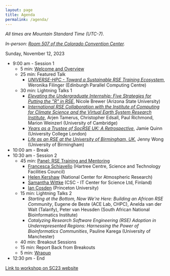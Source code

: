 ```yaml
---
layout: page
title: Agenda
permalink: /agenda/
---
```


*All times are Mountain Standard Time (UTC-7).*

*In-person: <a href="https://sc23.conference-program.com/map/?location=r507">Room 507 of the Colorado Convention Center</a>.*


Sunday, November 12, 2023

- 9:00 am - Session 1
    - 5 min:  [Welcome and Overview](https://docs.google.com/presentation/d/17xLCYx72a1i0heTP2Yn1Q4bxZfrkoudf/)
    - 25 min:  Featured Talk
        - [_UNIVERSE-HPC - Toward a Sustainable RSE Training Ecosystem_](https://drive.google.com/file/d/1xAfAhzmUwKK4hPiZn7u--NTjwbKJqfCY/),
    Weronika Filinger (Edinburgh Parallel Computing Centre)
    - 30 min:  Lightning Talks 1
        - [_Elevating the Undergraduate Internship: Five Strategies for Putting the "R" in RSE_](https://docs.google.com/presentation/d/1lWIeSf5Fv3f8xRRXw5CNE5TnJuyoIqvJ3kenlsBBQwA/),
        Nicole Brewer (Arizona State University)
        - [_International RSE Collaboration with the Institute of Computing for Climate Science and the Virtual Earth System Research Institute_](https://docs.google.com/presentation/d/1yQoYwpNXOyiA7SfKWIxaJxV8D_w7Yqou/),
        Arjen Tamerus, Christopher Edsall, Paul Richmond, Marion Weinzerl (University of Cambridge)
        - [_Years as a Trustee of SocRSE UK: A Retrospective_](https://drive.google.com/file/d/1nnsjK9HsjtOo5R20Jb6KVC22I5DAiVSL/),
        Jamie Quinn (University College London)
        - [_Life as an RSE at the University of Birmingham, UK_](https://drive.google.com/file/d/1Dj70wW0Q2oBJVgkvHbC-DYLUP9u6imiU/),
        Jenny Wong (University of Birmingham)
- 10:00 am - Break
- 10:30 am - Session 2
    - 45 min:  [Panel: RSE Training and Mentoring](qqq)
        - [Francesca Schiavello](https://docs.google.com/presentation/d/1aaa7mAJC9coaGZdOlkigVPFP00-SiUul/) (Hartree Centre, Science and Technology Facilities Council)
        - [Helen Kershaw](https://docs.google.com/presentation/d/1aNgENqN-GY3zfJRnRKx9RDUfdgrDOCBW/) (National Center for Atmospheric Research)
        - [Samantha Wittke](https://docs.google.com/presentation/d/1PxPyhg2MT_s1VgAZMigmbwB9N6inWOWw/) (CSC - IT Center for Science Ltd, Finland)
        - [Ian Cosden](https://docs.google.com/presentation/d/1J07ggwaQidnkJeV9gQxT06jyzNJ5Z7np/) (Princeton University)
    - 15 min:  Lightning Talks 2
        - _Starting at the Bottom, Now We're Here: Building an African RSE Community_,
        Eugene de Beste (ACE Lab, CHPC), Anelda van der Walt (Talarify), Peter van Heusden (South African National Bioinformatics Institute)
        - _Catalyzing Research Software Engineering (RSE) Adoption in Underrepresented Regions: Harnessing the Power of Bioinformatics Communities_,
        Pauline Karega (University of Manchester)
    - 40 min:  Breakout Sessions
    - 15 min:  Report Back from Breakouts
    - 5 min:  [Wrapup](https://docs.google.com/presentation/d/1DAAbBOZKXyJRBXiwSMNjn5G0oGLRN4NF/)
- 12:30 pm - End


[Link to workshop on SC23 website](https://sc23.supercomputing.org/presentation/?id=wksp142&sess=sess134)
